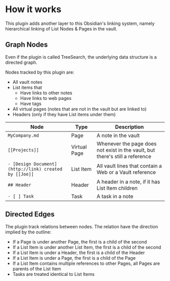 # How it works

This plugin adds another layer to this Obsidian's linking system, namely hierarchical linking of List Nodes & Pages in the vault.

## Graph Nodes

Even if the plugin is called TreeSearch, the underlying data structure is a directed graph.

Nodes tracked by this plugin are:
- All vault notes
- List items that
    - Have links to other notes
    - Have links to web pages
    - Have tags
- All virtual pages (notes that are not in the vault but are linked to)
- Headers (only if they have List items under them)

| Node                                                   | Type         | Description                                                                  |
|--------------------------------------------------------|--------------|------------------------------------------------------------------------------|
| `MyCompany.md`                                         | Page         | A note in the vault                                                          |
| `[[Projects]]`                                         | Virtual Page | Whenever the page does not exist in the vault, but there's still a reference |
| `- [Design Document](http://link) created by [[Joe]]`  | List Item    | All vault lines that contain a Web or a Vault reference                      |
| `## Header`                                            | Header       | A header in a note, if it has List Item children                             |
| `- [ ] Task`                                           | Task         | A task in a note                                                             |

## Directed Edges

The plugin track relations between nodes. The relation have the direction implied by the outline:
- If a Page is under another Page, the first is a child of the second
- If a List Item is under another List Item, the first is a child of the second
- If a List Item is under a Header, the first is a child of the Header
- If a List Item is under a Page, the first is a child of the Page
- If a List Item contains multiple references to other Pages, all Pages are parents of the List Item
- Tasks are treated identical to List Items
